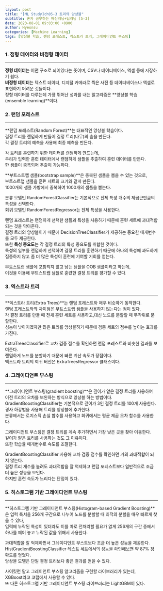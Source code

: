 ```yaml
---
layout: post
title: "[ML Study]ch05-3 트리의 앙상블"
subtitle: 혼자 공부하는 머신러닝+딥러닝 [5-3]
date: 2023-08-01 09:03:00 +0900
author: Hyeonsu
categories: [Machine Learning]
tags: [앙상블 학습, 랜덤 포레스트, 엑스트라 트리, 그레이디언트 부스팅]
---
```


### 1. 정형 데이터와 비정형 데이터 
---------------------------

**정형 데이터**는 어떤 구조로 되어있다는 뜻이며, CSV나 데이터베이스, 엑셀 등에 저장하기 쉽다.
<br>**비정형 데이터**는 텍스트 데이터, 디지털 카메라로 찍은 사진 등 데이터베이스나 엑셀로 표현하기 어려운 것들이다.
<br>
정형 데이터를 다루는데 가장 뛰어난 성과를 내는 알고리즘은 **앙상블 학습(ensemble learning)**이다.

### 2. 랜덤 포레스트
---------------------------

**랜덤 포레스트(Random Forest)**는 대표적인 앙상블 학습이다.
<br>결정 트리를 랜덤하게 만들어 결정 트리(나무)의 숲을 만든다.
<br>각 결정 트리의 예측을 사용해 최종 예측을 만든다.

각 트리를 훈련하기 위한 데이터를 랜덤하게 만드는데,
<br>우리가 입력한 훈련 데이터에서 랜덤하게 샘플을 추출하여 훈련 데이터를 만든다.
<br>한 샘플이 중복되어 추출이 가능하다.

**부트스트랩 샘플(bootstrap sample)**은 중복된 샘플을 뽑을 수 있는 것으로,
<br>부트스트랩 샘플을 훈련 세트의 크기와 같게 만든다.
<br>1000개의 샘플 가방에서 중복하여 1000개의 샘플을 뽑는다.

분류 모델인 RandomForestClassifier는 기본적으로 전체 특성 개수의 제곱근만큼의 특성을 선택한다.
<br>회귀 모델인 RandomForestRegressor는 전체 특성을 사용한다.

랜덤 포레스트는 랜덤하게 선택한 샘플과 특성을 사용하기 때문에 훈련 세트에 과대적합되는 것을 막아준다.
<br>결정 트리의 앙상블이기 때문에 DecisionTreeClassifier가 제공하는 중요한 매개변수를 모두 제공한다.
<br>또한 **특성 중요도**는 각 결정 트리의 특성 중요도를 취합한 것이다.
<br>특성의 일부를 랜덤하게 선택하여 결정 트리를 훈련하기 때문에 하나의 특성에 과도하게 집중하지 않고 좀 더 많은 특성이 훈련에 기여할 기회를 얻는다.

부트스트랩 샘플에 포함되지 않고 남는 샘플을 OOB 샘플이라고 하는데,
<br>이것을 이용해 부트스트랩 샘플로 훈련한 결정 트리를 평가할 수 있다.


### 3. 엑스트라 트리
---------------------------

**엑스트라 트리(Extra Trees)**는 랜덤 포레스트와 매우 비슷하게 동작한다.
<br>랜덤 포레스트와의 차이점은 부트스트랩 샘플을 사용하지 않는다는 점이 있다.
<br> 각 결정 트리를 만들 때 전체 훈련 세트를 사용하고,대신 노드를 분할할 때 무작위로 분할한다.
<br> 성능이 낮아지겠지만 많은 트리를 앙상블하기 때문에 검증 세트의 점수를 높이는 효과를 가진다.

ExtraTreesClassifier로 교차 검증 점수를 확인하면 랜덤 포레스트와 비슷한 결과를 보여준다.
<br>랜덤하게 노드를 분할하기 때문에 빠른 계산 속도가 장점이다.
<br>엑스트라 트리의 회귀 버전은 ExtraTreesRegressor 클래스이다.


### 4. 그레이디언트 부스팅
---------------------------

**그레이디언트 부스팅(gradient boosting)**은 깊이가 얕은 결정 트리를 사용하여 이전 트리의 오차를 보완하는 방식으로 앙상블 하는 방법이다.
<br>GradientBoostingClassifier는 기본적으로 깊이가 3인 결정 트리를 100개 사용한다.
<br>경사 하강법을 사용해 트리를 앙상블에 추가한다.
<br>분류에서는 로지스틱 손실 함수를 사용하고 회귀에서는 평균 제곱 오차 함수를 사용한다.

그레이디언트 부스팅은 결정 트리를 계속 추가하면서 가장 낮은 곳을 찾아 이동한다.
<br>깊이가 얕은 트리를 사용하는 것도 그 이유이다.
<br>또한 학습률 매개변수로 속도를 조절한다.

GradientBoostingClassifier 사용해 교차 검증 점수를 확인하면 거의 과대적합이 되지 않는다.
<br>결정 트리 개수를 늘려도 과대적합을 잘 억제하고 랜덤 포레스트보다 일반적으로 조금 더 높은 성능을 보인다. 
<br>하지만 훈련 속도가 느리다는 단점이 있다.

### 5. 히스토그램 기반 그레이디언트 부스팅
---------------------------

**히스토그램 기반 그레이디언트 부스팅(Histogram-based Gradient Boosting)**은 입력 특서을 256개 구간으로 나누어 노드를 분할할 때 최적의 분할을 매우 빠르게 찾을 수 있다,
<br>입력에 누락된 특성이 있더라도 이를 따로 전처리할 필요가 없게 256개의 구간 중에서 하나를 떼어 놓고 누락된 값을 위해서 사용한다.

과대적합을 잘 억제하면서 그레이디언트 부스트보다 조금 더 높은 성능을 제공한다.
<br>HistGradientBoostingClassifier 테스트 세트에서의 성능을 확인해보면 약 87% 정확도를 얻었다.
<br>앙상블 모델은 단일 결정 트리보다 좋은 결과를 얻을 수 있다.

사이킷런 말고 그레이언트 부스팅 알고리즘을 구현할 라이브러리가 있는데,
<br>XGBoost라고 코랩에서 사용할 수 있다.
<br>또 다른 히스토그램 기반 그레이디언트 부스팅 라이브러리는 LightGBM이 있다.